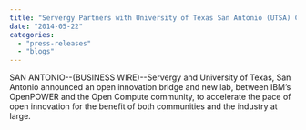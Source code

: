 ```yaml
---
title: "Servergy Partners with University of Texas San Antonio (UTSA) Cloud and Big Data Lab to Create First Open Compute Lab for Power8"
date: "2014-05-22"
categories: 
  - "press-releases"
  - "blogs"
---
```


SAN ANTONIO--(BUSINESS WIRE)--Servergy and University of Texas, San Antonio announced an open innovation bridge and new lab, between IBM’s OpenPOWER and the Open Compute community, to accelerate the pace of open innovation for the benefit of both communities and the industry at large.
